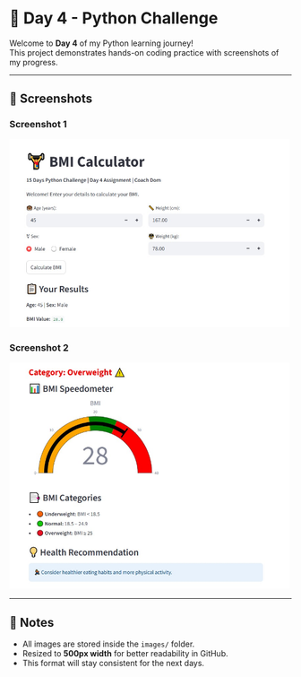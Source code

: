 # 🚀 Day 4 - Python Challenge

Welcome to **Day 4** of my Python learning journey!  
This project demonstrates hands-on coding practice with screenshots of my progress.

---

## 📸 Screenshots

### Screenshot 1
<img src="image/Day 4 screenshot1.jpeg" width="500"/>

### Screenshot 2
<img src="image/Day 4 screenshot2.jpeg" width="500"/>

---

## 📝 Notes
- All images are stored inside the `images/` folder.  
- Resized to **500px width** for better readability in GitHub.  
- This format will stay consistent for the next days.